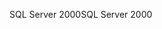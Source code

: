 <span data-ttu-id="9f003-101">SQL Server 2000</span><span class="sxs-lookup"><span data-stu-id="9f003-101">SQL Server 2000</span></span>